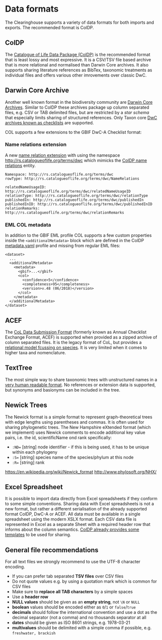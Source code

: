 # Data formats
The Clearinghouse supports a variety of data formats for both imports and exports.
The recommended format is ColDP.


## ColDP
The [Catalogue of Life Data Package (ColDP)](https://github.com/CatalogueOfLife/coldp/blob/master/README.md) is the recommended format that is least lossy and most expressive. It is a CSV/TSV file based archive that is more relational and normalised than Darwin Core archives.
It also supports sharing literature references as BibTex, taxonomic treatments as individual files and offers various other imrovements over classic DwC.


## Darwin Core Archive
Another well known format in the biodiversity community are [Darwin Core Archives](https://dwc.tdwg.org/text/). Similar to ColDP these archives package up column separated files, e.g. CSV or TAB delimited files, but are restricted by a *star schema* that especially limits sharing of structured references. Only Taxon core [DwC archives known as checklists](https://github.com/gbif/ipt/wiki/BestPracticesChecklists) are supported.

COL supports a few extensions to the GBIF DwC-A Checklist format:

### Name relations extension
A new [name relation extension](../dwca/name_relation.xml) with using the namespace http://rs.catalogueoflife.org/terms/dwc
which mimicks the [ColDP name relations](https://github.com/CatalogueOfLife/coldp/blob/master/README.md#namerelation) entity.

```
Namespace: http://rs.catalogueoflife.org/terms/dwc
rowType: http://rs.catalogueoflife.org/terms/dwc/NameRelations

relatedNameUsageID: http://rs.catalogueoflife.org/terms/dwc/relatedNameUsageID
relationType: http://rs.catalogueoflife.org/terms/dwc/relationType
publishedIn: http://rs.catalogueoflife.org/terms/dwc/publishedIn
publishedInID: http://rs.catalogueoflife.org/terms/dwc/publishedInID
relationRemarks: http://rs.catalogueoflife.org/terms/dwc/relationRemarks
```

### EML COL metadata
In addition to the GBIF EML profile COL supports a few custom properties inside the `<additionalMetadata>` block
which are defined in the ColDP [metadata.yaml](https://github.com/CatalogueOfLife/coldp/blob/master/metadata.yaml) profile and missing from regular EML files:

```
<dataset>
  ...
  <additionalMetadata>
    <metadata>
      <gbif>...</gbif>
      <col>
        <confidence>5</confidence>
        <completeness>95</completeness>
        <version>v.48 (06/2018)</version>
      </col>
    </metadata>
  </additionalMetadata>
</dataset>
```



## ACEF
The [CoL Data Submission Format](CoL_Standard_Dataset_v7_23Sep2014.pdf) (formerly known as Annual Checklist Exchange Format, ACEF) 
is supported when provided as a zipped archive of column separated files. It is the legacy format of CoL, but provides a [relational model fcussing on species](ACEF-ERD.png).
It is very limited when it comes to higher taxa and nomenclature.


## TextTree
The most simple way to share taxonomic trees with unstructured names in a [very human readable format](https://github.com/gbif/text-tree/blob/master/README.md).
No references or extension data is supported, but synonyms and basionyms can be included in the tree.


## Newick Trees
The Newick format is a simple format to represent graph-theoretical trees with edge lengths using parentheses and commas.
It is often used for sharing phylogenetic trees.
The New Hampshire eXtended format (which we implement) uses Newick comments to encode additional key value pairs, i.e. the id, scientificName ond rank specifically:
 
 - `:ND=` [string]  node identifier - if this is being used, it has to be unique within each phylogeny
 - `:S=` [string] species name of the species/phylum at this node
 - `:R=` [string] rank
 

https://en.wikipedia.org/wiki/Newick_format
http://www.phylosoft.org/NHX/


## Excel Spreadsheet
It is possible to import data directly from Excel spreadsheets if they conform to some simple conventions.
Sharing data with Excel spreadsheets is not a new format, but rather a different serialisation of the already supported format ColDP, DwC-A or ACEF.
All data must be available in a single spreadsheet using the modern XSLX format.
Each CSV data file is represented in Excel as a separate Sheet with a required header row that informs about the column semantics.
[ColDP already provides some templates](https://github.com/CatalogueOfLife/coldp/tree/master/templates) to be used for sharing.


## General file recommendations
For all text files we strongly recommend to use the UTF-8 character encoding.

 - If you can prefer tab separated **TSV files** over CSV files
 - Do not quote values e.g. by using a quotation mark which is common for CSV files
 - Make sure to **replace all TAB characters** by a simple spaces
 - Use a **header row** 
 - **NULL values** should be given as an **empty string**, not ```\N``` or ```NULL```
 - **boolean** values should be encoded either as ```0```/```1``` or ```false```/```true```
 - **decimals** should follow the international convention and use a dot as the decimal separator (not a comma) and no thousands separator at all
 - **dates** should be given as ISO 8601 strings, e.g. 1978-03-21
 - **multivalues** should be delimited with a simple comma if possible, e.g. ```freshwater, brackish```
